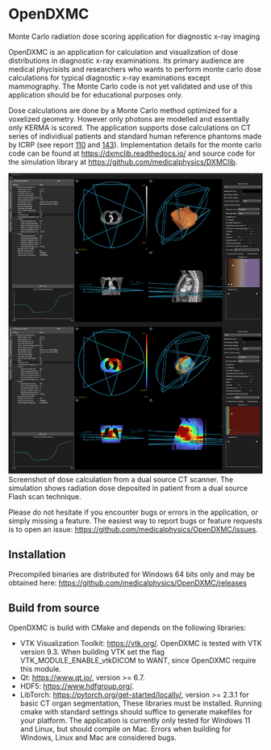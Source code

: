 # OpenDXMC
Monte Carlo radiation dose scoring application for diagnostic x-ray imaging

OpenDXMC is an application for calculation and visualization of dose distributions in diagnostic x-ray examinations. Its primary audience are medical phycisists and researchers who wants to perform monte carlo dose calculations for typical diagnostic x-ray examinations except mammography. The Monte Carlo code is not yet validated and use of this application should be for educational purposes only.

Dose calculations are done by a Monte Carlo method optimized for a voxelized geometry. However only photons are modelled and essentially only KERMA is scored. The application supports dose calculations on CT series of individiual patients and standard human reference phantoms made by ICRP (see report [110](https://www.icrp.org/publication.asp?id=ICRP%20Publication%20110) and [143](https://journals.sagepub.com/doi/full/10.1177/0146645320915031)). Implementation details for the monte carlo code can be found at https://dxmclib.readthedocs.io/ and source code for the simulation library at https://github.com/medicalphysics/DXMClib.    

![Dose calculation of dual source Flash scan](docs/screenshot/dethorax.png?raw=true)
Screenshot of dose calculation from a dual source CT scanner. The simulation shows radiation dose deposited in patient from a dual source Flash scan technique.

Please do not hesitate if you encounter bugs or errors in the application, or simply missing a feature. The easiest way to report bugs or feature requests is to open an issue: https://github.com/medicalphysics/OpenDXMC/issues. 

## Installation
Precompiled binaries are distributed for Windows 64 bits only and may be obtained here: https://github.com/medicalphysics/OpenDXMC/releases

## Build from source
OpenDXMC is build with CMake and depends on the following libraries:
* VTK Visualization Toolkit: https://vtk.org/. OpenDXMC is tested with VTK version 9.3. When building VTK set the flag VTK_MODULE_ENABLE_vtkDICOM to WANT, since OpenDXMC require this module.
* Qt: https://www.qt.io/, version >= 6.7.
* HDF5: https://www.hdfgroup.org/.
* LibTorch: https://pytorch.org/get-started/locally/, version >= 2.3.1 for basic CT organ segmentation, 
These libraries must be installed. Running cmake with standard settings should suffice to generate makefiles for your platform. The application is currently only tested for Windows 11 and Linux, but should compile on Mac. Errors when building for Windows, Linux and Mac are considered bugs. 



